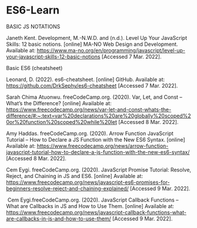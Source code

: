 # ES6-Learn

BASIC JS NOTATIONS

Janeth Kent. Development, M.-N.W.D. and (n.d.). Level Up Your JavaScript Skills: 12 basic notions. 
[online] MA-NO Web Design and Development. 
Available at: https://www.ma-no.org/en/programming/javascript/level-up-your-javascript-skills-12-basic-notions 
[Accessed 7 Mar. 2022].

Basic ES6 (cheatsheet)

Leonard, D. (2022). es6-cheatsheet. [online] GitHub. 
Available at: https://github.com/DrkSephy/es6-cheatsheet 
[Accessed 7 Mar. 2022].

Sarah Chima Atuonwu. freeCodeCamp.org. (2020). Var, Let, and Const – What’s the Difference? [online] 
Available at: https://www.freecodecamp.org/news/var-let-and-const-whats-the-difference/#:~:text=var%20declarations%20are%20globally%20scoped%20or%20function%20scoped%20while%20let 
[Accessed 8 Mar. 2022].

Amy Haddas. freeCodeCamp.org. (2020). Arrow Function JavaScript Tutorial – How to Declare a JS Function with the New ES6 Syntax. [online] 
Available at: https://www.freecodecamp.org/news/arrow-function-javascript-tutorial-how-to-declare-a-js-function-with-the-new-es6-syntax/ 
[Accessed 8 Mar. 2022].

Cem Eygi. freeCodeCamp.org. (2020). JavaScript Promise Tutorial: Resolve, Reject, and Chaining in JS and ES6. [online] 
Available at: https://www.freecodecamp.org/news/javascript-es6-promises-for-beginners-resolve-reject-and-chaining-explained/ 
[Accessed 9 Mar. 2022].

‌
Cem Eygi.freeCodeCamp.org. (2020). JavaScript Callback Functions – What are Callbacks in JS and How to Use Them. [online] 
Available at: https://www.freecodecamp.org/news/javascript-callback-functions-what-are-callbacks-in-js-and-how-to-use-them/ 
[Accessed 9 Mar. 2022].
